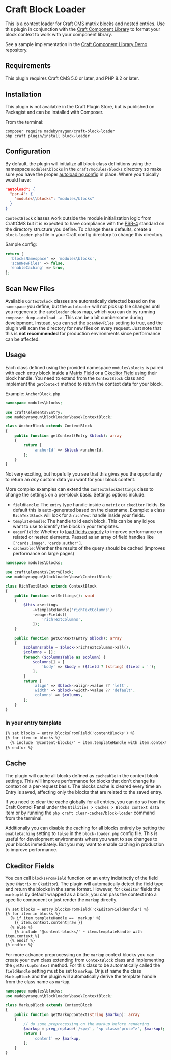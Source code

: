 # Craft Block Loader

This is a context loader for Craft CMS matrix blocks and nested entries. Use this plugin in conjunction with the [Craft Component Library](https://github.com/madebyraygun/craft-component-library) to format your block context to work with your component library.

See a sample implementation in the [Craft Component Library Demo](https://github.com/madebyraygun/craft-component-library-demo) repository.

## Requirements

This plugin requires Craft CMS 5.0 or later, and PHP 8.2 or later.

## Installation

This plugin is not available in the Craft Plugin Store, but is published on Packagist and can be installed with Composer.

From the terminal:

```
composer require madebyraygun/craft-block-loader
php craft plugin/install block-loader
```

## Configuration
By default, the plugin will initialize all block class definitions using the namespace `modules\blocks` in the `craft/modules/blocks` directory so make sure you have the proper [autoloading config](https://craftcms.com/docs/5.x/extend/module-guide.html#set-up-class-autoloading) in place. Where you tipically would have:

```json
"autoload": {
  "psr-4": {
    "modules\\blocks": "modules/blocks"
  }
}
```

`ContextBlock` classes work outside the module initialization logic from CraftCMS but it is expected to have compliance with the [PSR-4](https://www.php-fig.org/psr/psr-4/) standard on the directory structure you define.
To change these defaults, create a `block-loader.php` file in your Craft config directory to change this directory.

Sample config:
```php
return [
  'blocksNamespace' => 'modules\blocks',
  'scanNewFiles' => false,
  'enableCaching' => true,
];
```

## Scan New Files
Available `ContextBlock` classes are automatically detected based on the `namespace` you define, but the `autoloader` will not pick up file changes until you regenerate the `autoloader` class map, which you can do by running `composer dump-autoload -a`. This can be a bit cumbersome during development. Instead, you can set the `scanNewFiles` setting to true, and the plugin will scan the directory for new files on every request. Just note that this is **not recommended** for production environments since performance can be affected.

## Usage
Each class defined using the provided namespace `modules\blocks` is paired with each entry block inside a [Matrix Field](https://docs.craftcms.com/api/v5/craft-fields-matrix.html#matrix) or a [Ckeditor Field](https://github.com/craftcms/ckeditor) using their block handle. You need to extend from the `ContextBlock` class and implement the `getContext` method to return the context data for your block.

Example:
`AnchorBlock.php`
```php
namespace modules\blocks;

use craft\elements\Entry;
use madebyraygun\blockloader\base\ContextBlock;

class AnchorBlock extends ContextBlock
{
    public function getContext(Entry $block): array
    {
        return [
            'anchorId' => $block->anchorId,
        ];
    }
}
```

Not very exciting, but hopefully you see that this gives you the opportunity to return an _any_ custom data you want for your block content.

More complex examples can extend the `ContextBlockSettings` class to change the settings on a per-block basis. Settings options include:
* `fieldHandle`: The `entry` type handle inside a `matrix` or `ckeditor` fields. By default this is auto-generated based on the classname. Example: a class `RichTextBlock` will look for a `richText` handle inside your fields.
* `templateHandle`: The handle to id each block. This can be any id you want to use to identify the block in your templates.
* `eagerFields`: Whether to [load fields eagerly](https://craftcms.com/docs/5.x/development/eager-loading.html) to improve performance on related or nested elements. Passed as an array of field handles like `['cards.image','cards.author']`.
* `cacheable`: Whether the results of the query should be cached (improves performance on large pages)

```php
namespace modules\blocks;

use craft\elements\EntryBlock;
use madebyraygun\blockloader\base\ContextBlock;

class RichTextBlock extends ContextBlock
{
    public function setSettings(): void
    {
        $this->settings
            ->templateHandle('richTextColumns')
            ->eagerFields([
                'richTextColumns',
            ]);
    }

    public function getContext(Entry $block): array
    {
        $columnsTable = $block->richTextColumns->all();
        $columns = [];
        foreach ($columnsTable as $column) {
            $columns[] = [
                'body' => $body = ($field ? (string) $field : '');
            ];
        }
        return [
            'align' => $block->align->value ?? 'left',
            'width' => $block->width->value ?? 'default',
            'columns' => $columns,
        ];
    }
}
```

### In your entry template

```html
{% set blocks = entry.blocksFromField('contentBlocks') %}
{% for item in blocks %}
  {% include '@content-blocks/' ~ item.templateHandle with item.context %}
{% endfor %}
```

## Cache
The plugin will cache all blocks defined as `cacheable` in the context block settings. This will improve performance for blocks that don't change its context on a per-request basis. The blocks cache is cleared every time an Entry is saved, affecting only the blocks that are related to the saved entry.

If you need to clear the cache globally for all entries, you can do so from the Craft Control Panel under the `Utilities > Caches > Blocks context data` item or by running the `php craft clear-caches/block-loader` command from the terminal.

Additionally you can disable the caching for all blocks entirely by setting the `enableCaching` setting to `false` in the `block-loader.php` config file. This is useful for development environments where you want to see changes to your blocks immediately. But you may want to enable caching in production to improve performance.


## Ckeditor Fields
You can call `blocksFromField` function on an entry indistinctly of the field type (`Matrix` or `Ckeditor`). The plugin will automatically detect the field type and return the blocks in the same format. However, for `Ckeditor` fields the `markup` is by default wrapped as a block, you can pass the context into a specific component or just render the `markup` directly.

```twig
{% set blocks = entry.blocksFromField('ckEditorFieldHandle') %}
{% for item in blocks %}
  {% if item.templateHandle == 'markup' %}
    {{ item.context.content|raw }}
  {% else %}
    {% include '@content-blocks/' ~ item.templateHandle with item.context %}
  {% endif %}
{% endfor %}
```

For more advance preprocessing on the `markup` context blocks you can create your own class extending from `ContextBlock` class and implementing the `getMarkupContext` method. For this class to be automatically called the `fieldHandle` setting must be set to `markup`. Or just name the class `MarkupBlock` and the plugin will automatically derive the template handle from the class name as `markup`.

```php
namespace modules\blocks;
use madebyraygun\blockloader\base\ContextBlock;

class MarkupBlock extends ContextBlock
{
    public function getMarkupContext(string $markup): array
    {
        // do some preprocessing on the markup before rendering
        $markup = preg_replace('/<p>/', '<p class="prose">', $markup);
        return [
            'content' => $markup,
        ];
    }
}
```
